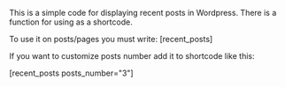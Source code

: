 This is a simple code for displaying recent posts in Wordpress.
There is a function for using as a shortcode.

To use it on posts/pages you must write: 
[recent_posts]

If you want to customize posts number add it to shortcode like this:

[recent_posts posts_number="3"]